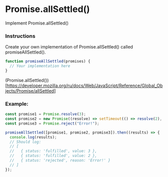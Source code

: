 # Promise.allSettled()

Implement Promise.allSettled()

### Instructions

Create your own implementation of Promise.allSettled() called promiseAllSettled().

```js
function promiseAllSettled(promises) {
  // Your implementation here
}
```

(Promise.allSettled())[https://developer.mozilla.org/ru/docs/Web/JavaScript/Reference/Global_Objects/Promise/allSettled]

### Example:

```js
const promise1 = Promise.resolve(3);
const promise2 = new Promise((resolve) => setTimeout(() => resolve(2), 2000));
const promise3 = Promise.reject("Error!");

promiseAllSettled([promise1, promise2, promise3]).then((results) => {
  console.log(results);
  // Should log:
  // [
  //   { status: 'fulfilled', value: 3 },
  //   { status: 'fulfilled', value: 2 },
  //   { status: 'rejected', reason: 'Error!' }
  // ]
});
```
